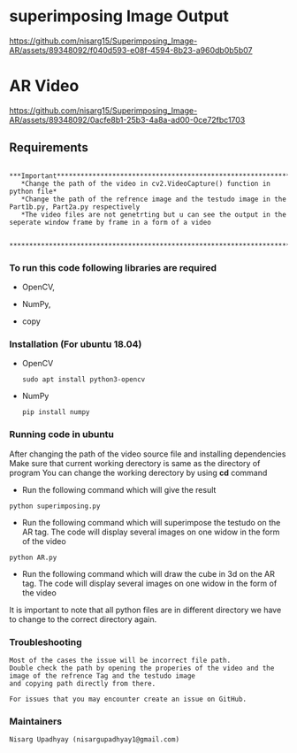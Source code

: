 # superimposing Image Output

https://github.com/nisarg15/Superimposing_Image-AR/assets/89348092/f040d593-e08f-4594-8b23-a960db0b5b07

# AR Video


https://github.com/nisarg15/Superimposing_Image-AR/assets/89348092/0acfe8b1-25b3-4a8a-ad00-0ce72fbc1703

  
## Requirements
       ***Important****************************************************************
       *Change the path of the video in cv2.VideoCapture() function in python file*
       *Change the path of the refrence image and the testudo image in the Part1b.py, Part2a.py respectively
       *The video files are not genetrting but u can see the output in the seperate window frame by frame in a form of a video
       		
       ****************************************************************************
       
### To run this code following libraries are required
* OpenCV,  

* NumPy, 

* copy

### Installation (For ubuntu 18.04) ###
* OpenCV
	````
	sudo apt install python3-opencv
	````

* NumPy
	````
	pip install numpy
	````
	
### Running code in ubuntu
After changing the path of the video source file and installing dependencies
Make sure that current working derectory is same as the directory of program
You can change the working derectory by using **cd** command
* Run the following command which will give the result

````
python superimposing.py
````
* Run the following command which will superimpose the testudo on the AR tag.
  The code will display several images on one widow in the form of the video
````
python AR.py
````
* Run the following command which will draw the cube in 3d on the AR tag.
  The code will display several images on one widow in the form of the video
  
It is important to note that all python files are in different directory
we have to change to the correct directory again.



### Troubleshooting ###
	Most of the cases the issue will be incorrect file path.
	Double check the path by opening the properies of the video and the image of the refrence Tag and the testudo image
	and copying path directly from there.

	For issues that you may encounter create an issue on GitHub.
  
### Maintainers ###
	Nisarg Upadhyay (nisargupadhyay1@gmail.com)
